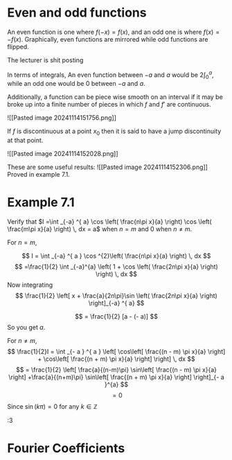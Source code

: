 
# Even and odd functions

An even function is one where $f(-x) = f(x)$, and an odd one is where $f(x) = -f(x)$. Graphically, even functions are mirrored while odd functions are flipped.

The lecturer is shit posting

In terms of integrals, An even function between $-a$ and $a$ would be $2\int _{0}^{a}$, while an odd one would be $0$ between $- a$ and $a$.

Additionally, a function can be piece wise smooth on an interval if it may be broke up into a finite number of pieces in which $f$ and $f'$ are continuous.

![[Pasted image 20241114151756.png]]

If $f$ is discontinuous at a point $x_{0}$ then it is said to have a jump discontinuity at that point.

![[Pasted image 20241114152028.png]]

These are some useful results:
![[Pasted image 20241114152306.png]]
Proved in example 7.1.
# Example 7.1

Verify that $I =\int _{-a} ^{ a} \cos \left( \frac{n\pi x}{a} \right) \cos \left( \frac{m\pi x}{a} \right) \, dx = a$ when $n = m$ and $0$ when $n \neq m$.

For $n =m$, 

$$
I = \int _{-a} ^{ a } \cos ^{2}\left( \frac{n\pi x}{a} \right) \, dx
$$
$$
=\frac{1}{2} \int _{-a}^{a} \left(  1 + \cos \left( \frac{2n\pi x}{a} \right) \right) \, dx 
$$
Now integrating $$
\frac{1}{2} \left[  x + \frac{a}{2n\pi}\sin \left( \frac{2n\pi x}{a} \right) \right]_{-a} ^{ a}
$$

$$
= \frac{1}{2} [a - (- a)]
$$
So you get $a$.

For $n \neq m$, $$
\frac{1}{2}I = \int _{- a } ^{ a } \left[  \cos\left[ \frac{(n - m) \pi x}{a} \right] + \cos\left[ \frac{(n + m) \pi x}{a} \right] \right] \, dx 
$$
$$
= \frac{1}{2} \left[ \frac{a}{(n-m)\pi} \sin\left[ \frac{(n - m) \pi x}{a} \right] +\frac{a}{(n+m)\pi} \sin\left[ \frac{(n + m) \pi x}{a} \right] \right]_{- a }^{a}
$$
$$
= 0
$$
Since $\sin (k\pi) = 0$ for any $k\in\mathbb{Z}$

:3
# Fourier Coefficients

